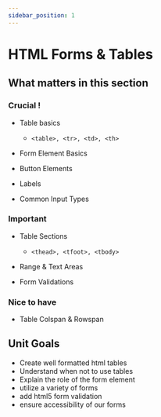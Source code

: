 ```yaml
---
sidebar_position: 1
---
```


# HTML Forms & Tables

## What matters in this section

### Crucial !

- Table basics

  - `<table>, <tr>, <td>, <th>`

- Form Element Basics

- Button Elements

- Labels

- Common Input Types

### Important

- Table Sections

  - `<thead>, <tfoot>, <tbody>`

- Range & Text Areas

- Form Validations

### Nice to have

- Table Colspan & Rowspan


## Unit Goals

- Create well formatted html tables
- Understand when not to use tables
- Explain the role of the form element
- utilize a variety of forms
- add html5 form validation
- ensure accessibility of our forms